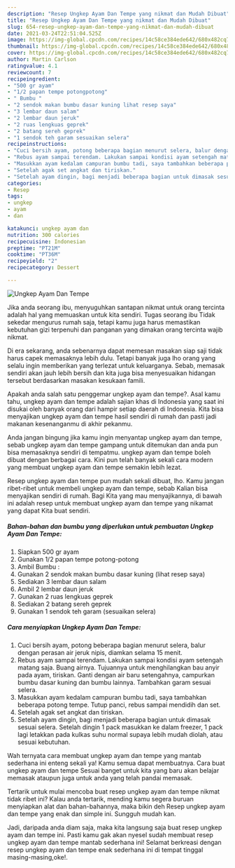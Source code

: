 ```yaml
---
description: "Resep Ungkep Ayam Dan Tempe yang nikmat dan Mudah Dibuat"
title: "Resep Ungkep Ayam Dan Tempe yang nikmat dan Mudah Dibuat"
slug: 654-resep-ungkep-ayam-dan-tempe-yang-nikmat-dan-mudah-dibuat
date: 2021-03-24T22:51:04.525Z
image: https://img-global.cpcdn.com/recipes/14c58ce384ede642/680x482cq70/ungkep-ayam-dan-tempe-foto-resep-utama.jpg
thumbnail: https://img-global.cpcdn.com/recipes/14c58ce384ede642/680x482cq70/ungkep-ayam-dan-tempe-foto-resep-utama.jpg
cover: https://img-global.cpcdn.com/recipes/14c58ce384ede642/680x482cq70/ungkep-ayam-dan-tempe-foto-resep-utama.jpg
author: Martin Carlson
ratingvalue: 4.1
reviewcount: 7
recipeingredient:
- "500 gr ayam"
- "1/2 papan tempe potongpotong"
- " Bumbu "
- "2 sendok makan bumbu dasar kuning lihat resep saya"
- "3 lembar daun salam"
- "2 lembar daun jeruk"
- "2 ruas lengkuas geprek"
- "2 batang sereh geprek"
- "1 sendok teh garam sesuaikan selera"
recipeinstructions:
- "Cuci bersih ayam, potong beberapa bagian menurut selera, balur dengan perasan air jeruk nipis, diamkan selama 15 menit."
- "Rebus ayam sampai terendam. Lakukan sampai kondisi ayam setengah matang saja. Buang airnya. Tujuannya untuk menghilangkan bau anyir pada ayam, tiriskan. Ganti dengan air baru setengahnya, campurkan bumbu dasar kuning dan bumbu lainnya. Tambahkan garam sesuai selera."
- "Masukkan ayam kedalam campuran bumbu tadi, saya tambahkan beberapa potong tempe. Tutup panci, rebus sampai mendidih dan set."
- "Setelah agak set angkat dan tiriskan."
- "Setelah ayam dingin, bagi menjadi beberapa bagian untuk dimasak sesuai selera. Setelah dingin 1 pack masukkan ke dalam freezer, 1 pack lagi letakkan pada kulkas suhu normal supaya lebih mudah diolah, atau sesuai kebutuhan."
categories:
- Resep
tags:
- ungkep
- ayam
- dan

katakunci: ungkep ayam dan 
nutrition: 300 calories
recipecuisine: Indonesian
preptime: "PT21M"
cooktime: "PT36M"
recipeyield: "2"
recipecategory: Dessert

---
```



![Ungkep Ayam Dan Tempe](https://img-global.cpcdn.com/recipes/14c58ce384ede642/680x482cq70/ungkep-ayam-dan-tempe-foto-resep-utama.jpg)

Jika anda seorang ibu, menyuguhkan santapan nikmat untuk orang tercinta adalah hal yang memuaskan untuk kita sendiri. Tugas seorang ibu Tidak sekedar mengurus rumah saja, tetapi kamu juga harus memastikan kebutuhan gizi terpenuhi dan panganan yang dimakan orang tercinta wajib nikmat.

Di era  sekarang, anda sebenarnya dapat memesan masakan siap saji tidak harus capek memasaknya lebih dulu. Tetapi banyak juga lho orang yang selalu ingin memberikan yang terlezat untuk keluarganya. Sebab, memasak sendiri akan jauh lebih bersih dan kita juga bisa menyesuaikan hidangan tersebut berdasarkan masakan kesukaan famili. 



Apakah anda salah satu penggemar ungkep ayam dan tempe?. Asal kamu tahu, ungkep ayam dan tempe adalah sajian khas di Indonesia yang saat ini disukai oleh banyak orang dari hampir setiap daerah di Indonesia. Kita bisa menyajikan ungkep ayam dan tempe hasil sendiri di rumah dan pasti jadi makanan kesenanganmu di akhir pekanmu.

Anda jangan bingung jika kamu ingin menyantap ungkep ayam dan tempe, sebab ungkep ayam dan tempe gampang untuk ditemukan dan anda pun bisa memasaknya sendiri di tempatmu. ungkep ayam dan tempe boleh dibuat dengan berbagai cara. Kini pun telah banyak sekali cara modern yang membuat ungkep ayam dan tempe semakin lebih lezat.

Resep ungkep ayam dan tempe pun mudah sekali dibuat, lho. Kamu jangan ribet-ribet untuk membeli ungkep ayam dan tempe, sebab Kalian bisa menyajikan sendiri di rumah. Bagi Kita yang mau menyajikannya, di bawah ini adalah resep untuk membuat ungkep ayam dan tempe yang nikamat yang dapat Kita buat sendiri.

<!--inarticleads1-->

##### Bahan-bahan dan bumbu yang diperlukan untuk pembuatan Ungkep Ayam Dan Tempe:

1. Siapkan 500 gr ayam
1. Gunakan 1/2 papan tempe potong-potong
1. Ambil  Bumbu :
1. Gunakan 2 sendok makan bumbu dasar kuning (lihat resep saya)
1. Sediakan 3 lembar daun salam
1. Ambil 2 lembar daun jeruk
1. Gunakan 2 ruas lengkuas geprek
1. Sediakan 2 batang sereh geprek
1. Gunakan 1 sendok teh garam (sesuaikan selera)




<!--inarticleads2-->

##### Cara menyiapkan Ungkep Ayam Dan Tempe:

1. Cuci bersih ayam, potong beberapa bagian menurut selera, balur dengan perasan air jeruk nipis, diamkan selama 15 menit.
1. Rebus ayam sampai terendam. Lakukan sampai kondisi ayam setengah matang saja. Buang airnya. Tujuannya untuk menghilangkan bau anyir pada ayam, tiriskan. Ganti dengan air baru setengahnya, campurkan bumbu dasar kuning dan bumbu lainnya. Tambahkan garam sesuai selera.
1. Masukkan ayam kedalam campuran bumbu tadi, saya tambahkan beberapa potong tempe. Tutup panci, rebus sampai mendidih dan set.
1. Setelah agak set angkat dan tiriskan.
1. Setelah ayam dingin, bagi menjadi beberapa bagian untuk dimasak sesuai selera. Setelah dingin 1 pack masukkan ke dalam freezer, 1 pack lagi letakkan pada kulkas suhu normal supaya lebih mudah diolah, atau sesuai kebutuhan.




Wah ternyata cara membuat ungkep ayam dan tempe yang mantab sederhana ini enteng sekali ya! Kamu semua dapat membuatnya. Cara buat ungkep ayam dan tempe Sesuai banget untuk kita yang baru akan belajar memasak ataupun juga untuk anda yang telah pandai memasak.

Tertarik untuk mulai mencoba buat resep ungkep ayam dan tempe nikmat tidak ribet ini? Kalau anda tertarik, mending kamu segera buruan menyiapkan alat dan bahan-bahannya, maka bikin deh Resep ungkep ayam dan tempe yang enak dan simple ini. Sungguh mudah kan. 

Jadi, daripada anda diam saja, maka kita langsung saja buat resep ungkep ayam dan tempe ini. Pasti kamu gak akan nyesel sudah membuat resep ungkep ayam dan tempe mantab sederhana ini! Selamat berkreasi dengan resep ungkep ayam dan tempe enak sederhana ini di tempat tinggal masing-masing,oke!.

